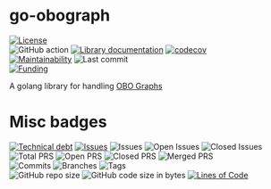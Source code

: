 # go-obograph
[![License](https://img.shields.io/badge/License-BSD%202--Clause-blue.svg)](LICENSE)  
![GitHub action](https://github.com/dictyBase/go-obograph/workflows/Continuous%20integration/badge.svg)
[![Library documentation](https://pkg.go.dev/badge/github.com/dictyBase/go-obograph.svg)](https://pkg.go.dev/github.com/dictyBase/go-obograph)
[![codecov](https://codecov.io/gh/dictyBase/go-obograph/branch/develop/graph/badge.svg)](https://codecov.io/gh/dictyBase/arangomanager)   
[![Maintainability](https://api.codeclimate.com/v1/badges/6f3e28561a7900c8d931/maintainability)](https://codeclimate.com/github/dictyBase/go-obograph/maintainability)
![Last commit](https://badgen.net/github/last-commit/dictyBase/go-obograph/develop)   
[![Funding](https://badgen.net/badge/Funding/Rex%20L%20Chisholm,dictyBase,DCR/yellow?list=|)](https://projectreporter.nih.gov/project_info_description.cfm?aid=10024726&icde=0)

A golang library for handling [OBO Graphs](https://github.com/geneontology/obographs)

# Misc badges
[![Technical debt](https://badgen.net/codeclimate/tech-debt/dictyBase/go-obograph)](https://codeclimate.com/github/dictyBase/arangomanager/trends/technical_debt)
[![Issues](https://badgen.net/codeclimate/issues/dictyBase/go-obograph)](https://codeclimate.com/github/dictyBase/arangomanager/issues)
![Issues](https://badgen.net/github/issues/dictyBase/go-obograph)
![Open Issues](https://badgen.net/github/open-issues/dictyBase/go-obograph)
![Closed Issues](https://badgen.net/github/closed-issues/dictyBase/go-obograph)   
![Total PRS](https://badgen.net/github/prs/dictyBase/go-obograph)
![Open PRS](https://badgen.net/github/open-prs/dictyBase/go-obograph)
![Closed PRS](https://badgen.net/github/closed-prs/dictyBase/go-obograph)
![Merged PRS](https://badgen.net/github/merged-prs/dictyBase/go-obograph)   
![Commits](https://badgen.net/github/commits/dictyBase/go-obograph/develop)
![Branches](https://badgen.net/github/branches/dictyBase/go-obograph)
![Tags](https://badgen.net/github/tags/dictyBase/go-obograph)   
![GitHub repo size](https://img.shields.io/github/repo-size/dictyBase/go-obograph?style=plastic)
![GitHub code size in bytes](https://img.shields.io/github/languages/code-size/dictyBase/go-obograph?style=plastic)
[![Lines of Code](https://badgen.net/codeclimate/loc/dictyBase/go-obograph)](https://codeclimate.com/github/dictyBase/arangomanager/code)   
